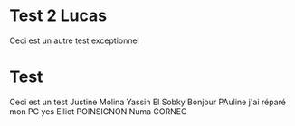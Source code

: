 # Test 2 Lucas
Ceci est un autre test exceptionnel

# Test
Ceci est un test
Justine Molina
Yassin El Sobky
Bonjour
PAuline j'ai réparé mon PC yes
Elliot POINSIGNON
Numa CORNEC 
